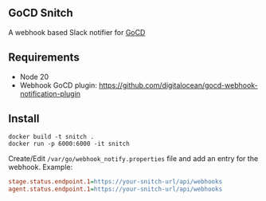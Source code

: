 ## GoCD Snitch

A webhook based Slack notifier for [GoCD](https://www.gocd.org/)

## Requirements

-   Node 20
-   Webhook GoCD plugin: https://github.com/digitalocean/gocd-webhook-notification-plugin

## Install

```shell
docker build -t snitch .
docker run -p 6000:6000 -it snitch
```

Create/Edit `/var/go/webhook_notify.properties` file and add an entry for the webhook. Example:

```ini
stage.status.endpoint.1=https://your-snitch-url/api/webhooks
agent.status.endpoint.1=https://your-snitch-url/api/webhooks
```
